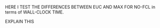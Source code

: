 HERE I TEST THE DIFFERENCES BETWEEN EUC AND MAX FOR NO-FCL in terms of
WALL-CLOCK TIME.

EXPLAIN THIS
